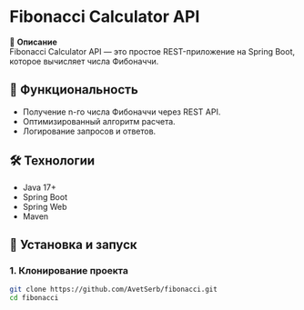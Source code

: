# Fibonacci Calculator API

📌 **Описание**  
Fibonacci Calculator API — это простое REST-приложение на Spring Boot, которое вычисляет числа Фибоначчи.

## 🚀 Функциональность
- Получение n-го числа Фибоначчи через REST API.
- Оптимизированный алгоритм расчета.
- Логирование запросов и ответов.

## 🛠️ Технологии
- Java 17+
- Spring Boot
- Spring Web
- Maven

## 🔧 Установка и запуск
### 1. Клонирование проекта
```bash
git clone https://github.com/AvetSerb/fibonacci.git
cd fibonacci
